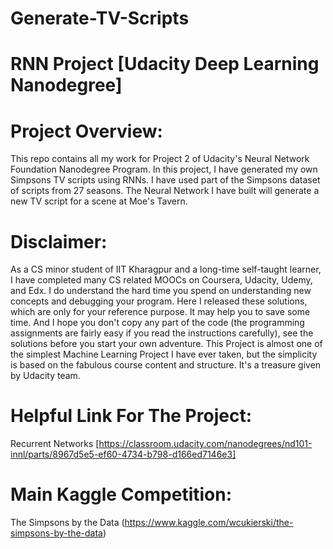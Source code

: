 # Generate-TV-Scripts

# RNN Project [Udacity Deep Learning Nanodegree]

# Project Overview:
This repo contains all my work for Project 2 of Udacity's Neural Network Foundation Nanodegree Program. In this project, I have generated my own Simpsons TV scripts using RNNs. I have used part of the Simpsons dataset of scripts from 27 seasons. The Neural Network I have built will generate a new TV script for a scene at Moe's Tavern.

# Disclaimer:
As a CS minor student of IIT Kharagpur and a long-time self-taught learner, I have completed many CS related MOOCs on Coursera, Udacity, Udemy, and Edx. I do understand the hard time you spend on understanding new concepts and debugging your program. Here I released these solutions, which are only for your reference purpose. It may help you to save some time. And I hope you don't copy any part of the code (the programming assignments are fairly easy if you read the instructions carefully), see the solutions before you start your own adventure. This Project is almost one of the simplest Machine Learning Project I have ever taken, but the simplicity is based on the fabulous course content and structure. It's a treasure given by Udacity team.

# Helpful Link For The Project:
Recurrent Networks [https://classroom.udacity.com/nanodegrees/nd101-innl/parts/8967d5e5-ef60-4734-b798-d166ed7146e3]

# Main Kaggle Competition:
The Simpsons by the Data (https://www.kaggle.com/wcukierski/the-simpsons-by-the-data)
